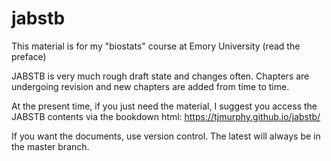 # jabstb

This material is for my "biostats" course at Emory University (read the preface)

JABSTB is very much rough draft state and changes often. Chapters are undergoing revision and new chapters are added from time to time.

At the present time, if you just need the material, I suggest you access the JABSTB contents via the bookdown html: https://tjmurphy.github.io/jabstb/

If you want the documents, use version control. The latest will always be in the master branch.

